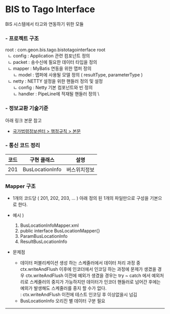 # BIS to Tago Interface
BIS 시스템에서 타고와 연동하기 위한 모듈

### - 프로젝트 구조
root : com.geon.bis.tago.bistotagointerface
root \
&nbsp; ㄴ config : Application 관련 컴포넌트 정의 \
&nbsp; ㄴ packet : 송수신에 필요한 데이터 타입을 정의 \
&nbsp; ㄴ mapper : MyBatis 연동을 위한 맵퍼 정의 \
&ensp;&emsp; ㄴ model : 맵퍼에 사용될 모델 정의 ( resultType, parameterType ) \
&nbsp; ㄴ netty : NETTY 설정을 위한 핸들러 정의 및 설정 \
&ensp;&emsp; ㄴ config : Netty 기본 컴포넌트와 빈 정의 \
&ensp;&emsp; ㄴ handler : PipeLine에 적재될 핸들러 정의 \


### - 정보교환 기술기준

아래 링크 본문 참고
* <a href="https://www.law.go.kr/admRulLsInfoP.do?admRulId=32717&efYd=0">국가법령정보센터 > 행정규칙 > 본문</a>

### - 통신 코드 정리


| 코드  | 구현 클래스          | 설명     | 
|-----|-----------------|--------|
| 201 | BusLocationInfo | 버스위치정보 |   



### Mapper 구조 
* 1개의 코드당 ( 201, 202, 203, ... ) 아래 정의 된 1개의 파일만으로 구성을 기본으로 한다.
* 예시 ) 
  1. BusLocationInfoMapper.xml 
  2. public interface BusLocationMapper{}
  3. ParamBusLocationInfo 
  4. ResultBusLocationInfo




* 문제점
  - 데이터 퍼블리케이션 생성 하는 스케줄러에서 데이터 처리 과정 중 <br>
ctx.writeAndFlush 이후에 인코더에서 인코딩 하는 과정에 문제가 생겼을 경우
ctx.writeAndFlush 이전에 예외가 생겼을 경우는 try ~ catch 에서 예외처리로 스케줄러의 중지가 가능하지만
 데이터가 인코더 핸들러로 넘어간 후에는 예외가 발생해도 스케줄러를 중지 할 수가 없다. <br>
: ctx.writeAndFlush 이전에 테스트 인코딩 후 이상없을시 넘김
  -  BusLocationInfo 오리진 별 데이터 구분 필요

---------------------------------------------